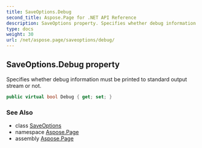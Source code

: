 ```yaml
---
title: SaveOptions.Debug
second_title: Aspose.Page for .NET API Reference
description: SaveOptions property. Specifies whether debug information must be printed to standard output stream or not
type: docs
weight: 30
url: /net/aspose.page/saveoptions/debug/
---
```

## SaveOptions.Debug property

Specifies whether debug information must be printed to standard output stream or not.

```csharp
public virtual bool Debug { get; set; }
```

### See Also

* class [SaveOptions](../)
* namespace [Aspose.Page](../../saveoptions/)
* assembly [Aspose.Page](../../../)



